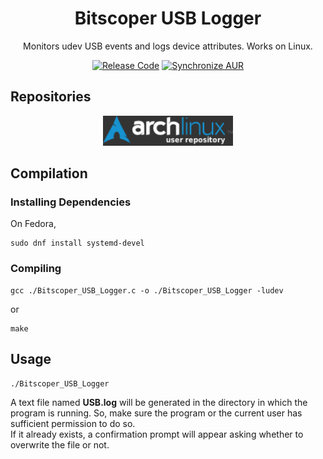 <div align="center">

# Bitscoper USB Logger

Monitors udev USB events and logs device attributes. Works on Linux.

[![Release Code](https://github.com/bitscoper/Bitscoper_USB_Logger/actions/workflows/Release_Code.yaml/badge.svg)](https://github.com/bitscoper/Bitscoper_USB_Logger/actions/workflows/Release_Code.yaml)
[![Synchronize AUR](https://github.com/bitscoper/Bitscoper_USB_Logger/actions/workflows/Synchronize_AUR.yaml/badge.svg)](https://github.com/bitscoper/Bitscoper_USB_Logger/actions/workflows/Synchronize_AUR.yaml)

</div>

## Repositories

<div align="center">
    <a href="https://aur.archlinux.org/packages/bitscoper-usb-logger">
      <img
        src="https://raw.githubusercontent.com/bitscoper/bitscoper/main/External_Files/AUR.png"
        height="48"
        alt="AUR"
    /></a>
  </div>

## Compilation

### Installing Dependencies

On Fedora,

```
sudo dnf install systemd-devel
```

### Compiling

```
gcc ./Bitscoper_USB_Logger.c -o ./Bitscoper_USB_Logger -ludev
```

or

```
make
```

## Usage

```
./Bitscoper_USB_Logger
```

A text file named **USB.log** will be generated in the directory in which the program is running. So, make sure the program or the current user has sufficient permission to do so.  
If it already exists, a confirmation prompt will appear asking whether to overwrite the file or not.
